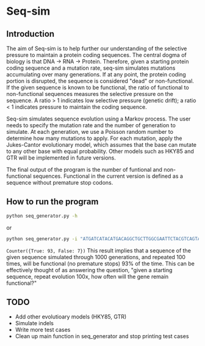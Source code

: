 # Seq-sim

## Introduction
The aim of Seq-sim is to help further our understanding of the
selective pressure to maintain a protein coding sequences. The central
dogma of biology is that DNA -> RNA -> Protein. Therefore, given a
starting protein coding sequence and a mutation rate, seq-sim
simulates mutations accumulating over many generations. If at any
point, the protein coding portion is disrupted, the sequence is
considered "dead" or non-functional. If the given sequence is known to
be functional, the ratio of functional to non-functional sequences
measures the selective pressure on the sequence. A ratio > 1 indicates
low selective pressure (genetic drift); a ratio < 1 indicates pressure
to maintain the coding sequence.

Seq-sim simulates sequence evolution using a Markov process. The user
needs to specify the mutation rate and the number of generation to
simulate. At each generation, we use a Poisson random number to
determine how many mutations to apply. For each mutation, apply the
Jukes-Cantor evolutionary model, which assumes that the base can
mutate to any other base with equal probability. Other models such as
HKY85 and GTR will be implemented in future versions.

The final output of the program is the number of funtional and
non-functional sequences. Functional in the current version is defined
as a sequence without premature stop codons.

## How to run the program
```bash
python seq_generator.py -h
```

or

```bash
python seq_generator.py -i "ATGATCATACATGACAGGCTGCTTGGCGAATTCTACGTCAGTACACACCAAGGCTCTGCGCCCGCTGTCGAAAGCGCCTATCGCTAATGTCTGCTGTGGCGCATT"
```

`Counter({True: 93, False: 7})`
This result implies that a sequence of the given sequence simulated through 1000 generations, and repeated 100 times, will be functional (no premature stops) 93% of the time. This can be effectively thought of as answering the question, "given a starting sequence, repeat evolution 100x, how often will the gene remain functional?"

## TODO
- Add other evolutioary models (HKY85, GTR)
- Simulate indels
- Write more test cases
- Clean up main function in seq_generator and stop printing test cases